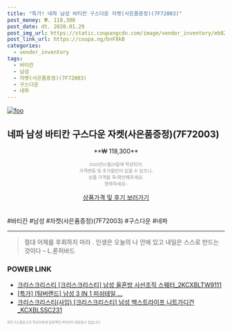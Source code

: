 ```yaml
--- 
title: "특가! 네파 남성 바티칸 구스다운 자켓(사은품증정)(7F72003)" 
post_money: ₩. 118,300 
post_date: dt. 2020.01.29 
post_img_url: https://static.coupangcdn.com/image/vendor_inventory/eb82/7f52b179c89311950d82fbd473d4d629692139c5f4901fa7c5ed33bde7c1.jpg 
post_link_url: https://coupa.ng/bnFXkB 
categories: 
  - vendor_inventory 
tags: 
  - 바티칸 
  - 남성 
  - 자켓(사은품증정)(7F72003) 
  - 구스다운 
  - 네파 
--- 
```

[![foo](https://static.coupangcdn.com/image/vendor_inventory/eb82/7f52b179c89311950d82fbd473d4d629692139c5f4901fa7c5ed33bde7c1.jpg)](https://coupa.ng/bnFXkB) 

## 네파 남성 바티칸 구스다운 자켓(사은품증정)(7F72003) 
<p style="text-align: center;">**₩ 118,300**</p> 
<p style="text-align: center;"><span style="color: #898c8f; font-family: Georgia,Times,serif; font-size: 0.75em;">2020년01월29일에 작성되어, <br>가격변동 및 추가할인이 있을 수 있으니,<br> 상품 가격을 꼭!확인해주세요.<br>행복하세요~</span> 
</p>	 
<div markdown="0" style="text-align: center;"><a href="https://coupa.ng/bnFXkB" class="btn btn--success">상품가격 및 후기 보러가기</a></div> 
<br><br> 
  #바티칸 #남성 #자켓(사은품증정)(7F72003) #구스다운 #네파 
<hr> 

> 절대 어제를 후회하지 마라 . 인생은 오늘의 나 안에 있고 내일은 스스로 만드는 것이다 – L.론허바드 


### POWER LINK

* <a href="https://blog.naver.com/fasyy4321/221782133068" target="_blank">크리스크리스티 [크리스크리스티] 남성 울혼방 사선조직 스웨터_2KCXBLTW9111</a>
* <a href="https://blog.naver.com/sakai111/221787887560" target="_blank">[특가] [팀버랜드] 남성 3 IN 1 피쉬테일 ...</a>
* <a href="https://blog.naver.com/santokki14/221781563606" target="_blank">크리스크리스티(사입) [크리스크리스티] 남성 백스트라이프 니트가디건_KCXBLSSC231</a>

<span style="color: #898c8f; font-family: Georgia,Times,serif; font-size: 0.55em;">파트너스활동으로 작성자에게 일정액의 커미션이 제공될수 있습니다.</span> 
